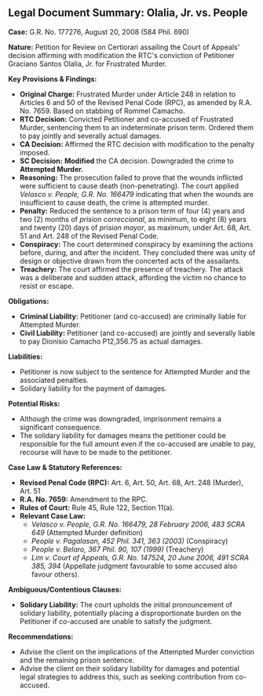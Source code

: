 ## Legal Document Summary: Olalia, Jr. vs. People

**Case:** G.R. No. 177276, August 20, 2008 (584 Phil. 690)

**Nature:** Petition for Review on Certiorari assailing the Court of Appeals' decision affirming with modification the RTC's conviction of Petitioner Graciano Santos Olalia, Jr. for Frustrated Murder.

**Key Provisions & Findings:**

*   **Original Charge:** Frustrated Murder under Article 248 in relation to Articles 6 and 50 of the Revised Penal Code (RPC), as amended by R.A. No. 7659. Based on stabbing of Rommel Camacho.
*   **RTC Decision:** Convicted Petitioner and co-accused of Frustrated Murder, sentencing them to an indeterminate prison term.  Ordered them to pay jointly and severally actual damages.
*   **CA Decision:** Affirmed the RTC decision with modification to the penalty imposed.
*   **SC Decision:**  **Modified** the CA decision. Downgraded the crime to **Attempted Murder.**
*   **Reasoning:** The prosecution failed to prove that the wounds inflicted were sufficient to cause death (non-penetrating).  The court applied *Velasco v. People, G.R. No. 166479* indicating that when the wounds are insufficient to cause death, the crime is attempted murder.
*   **Penalty:** Reduced the sentence to a prison term of four (4) years and two (2) months of *prision correccional*, as minimum, to eight (8) years and twenty (20) days of *prision mayor*, as maximum, under Art. 68, Art. 51 and Art. 248 of the Revised Penal Code.
*   **Conspiracy:** The court determined conspiracy by examining the actions before, during, and after the incident.  They concluded there was unity of design or objective drawn from the concerted acts of the assailants.
*   **Treachery:** The court affirmed the presence of treachery. The attack was a deliberate and sudden attack, affording the victim no chance to resist or escape.

**Obligations:**

*   **Criminal Liability:** Petitioner (and co-accused) are criminally liable for Attempted Murder.
*   **Civil Liability:** Petitioner (and co-accused) are jointly and severally liable to pay Dionisio Camacho P12,356.75 as actual damages.

**Liabilities:**

*   Petitioner is now subject to the sentence for Attempted Murder and the associated penalties.
*   Solidary liability for the payment of damages.

**Potential Risks:**

*   Although the crime was downgraded, imprisonment remains a significant consequence.
*   The solidary liability for damages means the petitioner could be responsible for the full amount even if the co-accused are unable to pay, recourse will have to be made to the petitioner.

**Case Law & Statutory References:**

*   **Revised Penal Code (RPC):** Art. 6, Art. 50, Art. 68, Art. 248 (Murder), Art. 51
*   **R.A. No. 7659:** Amendment to the RPC.
*   **Rules of Court:** Rule 45, Rule 122, Section 11(a).
*   **Relevant Case Law:**
    *   *Velasco v. People, G.R. No. 166479, 28 February 2006, 483 SCRA 649* (Attempted Murder definition)
    *   *People v. Pagalasan, 452 Phil. 341, 363 (2003)* (Conspiracy)
    *   *People v. Belaro, 367 Phil. 90, 107 (1999)* (Treachery)
    *   *Lim v. Court of Appeals, G.R. No. 147524, 20 June 2006, 491 SCRA 385, 394* (Appellate judgment favourable to some accused also favour others).

**Ambiguous/Contentious Clauses:**

*   **Solidary Liability:** The court upholds the initial pronouncement of solidary liability, potentially placing a disproportionate burden on the Petitioner if co-accused are unable to satisfy the judgment.

**Recommendations:**

*   Advise the client on the implications of the Attempted Murder conviction and the remaining prison sentence.
*   Advise the client on their solidary liability for damages and potential legal strategies to address this, such as seeking contribution from co-accused.
